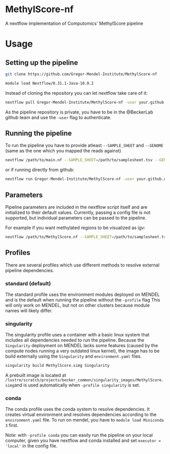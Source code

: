 # MethylScore-nf
A nextflow implementation of Computomics' MethylScore pipeline

# Usage

## Setting up the pipeline

```bash
git clone https://github.com/Gregor-Mendel-Institute/MethylScore-nf

module load Nextflow/0.31.1-Java-10.0.2
```

Instead of cloning the repository you can let nextflow take care of it:
```bash
nextflow pull Gregor-Mendel-Institute/MethylScore-nf -user your.github.username
```
As the pipeline repository is private, you have to be in the @BeckerLab github team and use the `-user` flag to authenticate.


## Running the pipeline
To run the pipeline you have to provide atleast `--SAMPLE_SHEET` and `--GENOME` (same as the one which you mapped the reads against)

```bash
nextflow /path/to/main.nf --SAMPLE_SHEET=/path/to/samplesheet.tsv --GENOME=/path/to/reference_genome.fa
```
or if running directly from github:
```bash
nextflow run Gregor-Mendel-Institute/MethylScore-nf -user your.github.username --SAMPLE_SHEET=/path/to/samplesheet.tsv --GENOME=/path/to/reference_genome.fa
```

## Parameters
Pipeline parameters are included in the nextflow script itself and are initialized to their default values.
Currently, passing a config file is not supported, but individual parameters can be passed to the pipeline.

For example if you want methylated regions to be visualized as igv:

```bash
nextflow /path/to/MethylScore.nf --SAMPLE_SHEET=/path/to/samplesheet.tsv --IGV=true
```

## Profiles
There are several profiles which use different methods to resolve external pipeline dependencies.

### standard (default)
The standard profile uses the environment modules deployed on MENDEL and is the default when running the pipeline without the `-profile` flag
This will only work on MENDEL, but not on other clusters because module names will likely differ.

### singularity
The singularity profile uses a container with a basic linux system that includes all dependencies needed to run the pipeline.
Because the `Singularity` deployment on MENDEL lacks some features (caused by the compute nodes running a very outdated linux kernel), the image has to be build externally using the `Singularity` and `environment.yaml` files.
```bash
singularity build MethylScore.simg Singularity
```
A prebuilt image is located at `/lustre/scratch/projects/becker_common/singularity_images/MethylScore.simg`and is used automatically when `-profile singularity` is set.

### conda
The conda profile uses the conda system to resolve dependencies. It creates virtual environment and resolves dependencies according to the `environment.yaml` file.
To run on mendel, you have to `module load Miniconda 3` first.

Note: with `-profile conda` you can easily run the pipeline on your local computer, given you have nextflow and conda installed and set `executor = 'local'` in the config file.
